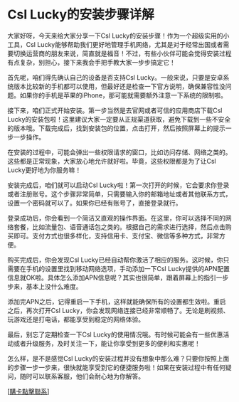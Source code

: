 # Csl Lucky的安装步骤详解

大家好呀，今天来给大家分享一下Csl Lucky的安装步骤！作为一个超级实用的小工具，Csl Lucky能够帮助我们更好地管理手机网络，尤其是对于经常出国或者需要切换运营商的朋友来说，简直就是福音！不过，有些小伙伴可能会觉得安装过程有点复杂，别担心，接下来我会手把手教大家一步步搞定它！

首先呢，咱们得先确认自己的设备是否支持Csl Lucky。一般来说，只要是安卓系统版本比较新的手机都可以使用，但最好还是检查一下官方说明，确保兼容性没问题。如果你的手机是苹果的iPhone，那可能就需要额外注意一下系统的限制啦。

接下来，咱们正式开始安装。第一步当然是去官网或者可信的应用商店下载Csl Lucky的安装包啦！这里建议大家一定要从正规渠道获取，避免下载到一些不安全的版本哦。下载完成后，找到安装包的位置，点击打开，然后按照屏幕上的提示一步一步操作。

在安装的过程中，可能会弹出一些权限请求的窗口，比如访问存储、网络之类的。这些都是正常现象，大家放心地允许就好啦。毕竟，这些权限都是为了让Csl Lucky更好地为你服务嘛！

安装完成后，咱们就可以启动Csl Lucky啦！第一次打开的时候，它会要求你登录或者注册账号。这个步骤非常简单，只需要输入你的邮箱地址或者其他联系方式，设置一个密码就可以了。如果你已经有账号了，直接登录就行。

登录成功后，你会看到一个简洁又直观的操作界面。在这里，你可以选择不同的网络套餐，比如流量包、语音通话包之类的。根据自己的需求进行选择，然后点击购买即可。支付方式也很多样化，支持信用卡、支付宝、微信等多种方式，非常方便。

购买完成后，你会发现Csl Lucky已经自动帮你激活了相应的服务。这时候，你只需要在手机的设置里找到移动网络选项，手动添加一下Csl Lucky提供的APN配置信息就OK啦。具体怎么添加APN信息呢？其实也很简单，跟着屏幕上的指引一步步来，基本上没什么难度。

添加完APN之后，记得重启一下手机，这样就能确保所有的设置都生效啦。重启之后，再次打开Csl Lucky，你会发现网络连接已经非常顺畅了。无论是刷视频、玩游戏还是打电话，都能享受到稳定的网络体验。

最后，别忘了定期检查一下Csl Lucky的使用情况哦。有时候可能会有一些优惠活动或者升级服务，及时关注一下，能让你享受到更多的便利和实惠呢！

怎么样，是不是感觉Csl Lucky的安装过程并没有想象中那么难？只要你按照上面的步骤一步一步来，很快就能享受到它的便捷服务啦！如果在安装过程中有任何疑问，随时可以联系客服，他们会耐心地为你解答。

[[購卡點擊聯系](https://t.me/s/esim1088)]